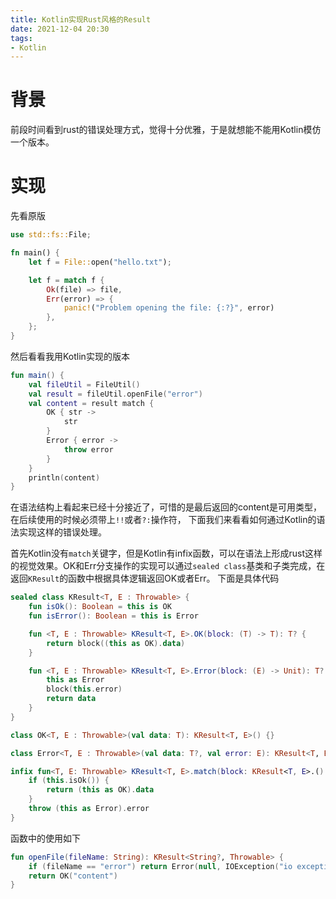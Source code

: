 ```yaml
---
title: Kotlin实现Rust风格的Result
date: 2021-12-04 20:30
tags:
- Kotlin
---
```


# 背景
前段时间看到rust的错误处理方式，觉得十分优雅，于是就想能不能用Kotlin模仿一个版本。
<!--more-->
# 实现
先看原版
```rust
use std::fs::File;

fn main() {
    let f = File::open("hello.txt");

    let f = match f {
        Ok(file) => file,
        Err(error) => {
            panic!("Problem opening the file: {:?}", error)
        },
    };
}
```
然后看看我用Kotlin实现的版本
```kotlin
fun main() {
    val fileUtil = FileUtil()
    val result = fileUtil.openFile("error")
    val content = result match {
        OK { str ->
            str
        }
        Error { error ->
            throw error
        }
    }
    println(content)
}
```
在语法结构上看起来已经十分接近了，可惜的是最后返回的content是可用类型，在后续使用的时候必须带上`!!`或者`?:`操作符，
下面我们来看看如何通过Kotlin的语法实现这样的错误处理。

首先Kotlin没有`match`关键字，但是Kotlin有infix函数，可以在语法上形成rust这样的视觉效果。OK和Err分支操作的实现可以通过`sealed class`基类和子类完成，在返回`KResult`的函数中根据具体逻辑返回OK或者Err。
下面是具体代码
```kotlin
sealed class KResult<T, E : Throwable> {
    fun isOk(): Boolean = this is OK
    fun isError(): Boolean = this is Error

    fun <T, E : Throwable> KResult<T, E>.OK(block: (T) -> T): T? {
        return block((this as OK).data)
    }

    fun <T, E : Throwable> KResult<T, E>.Error(block: (E) -> Unit): T? {
        this as Error
        block(this.error)
        return data
    }
}

class OK<T, E : Throwable>(val data: T): KResult<T, E>() {}

class Error<T, E : Throwable>(val data: T?, val error: E): KResult<T, E>() {}

infix fun<T, E: Throwable> KResult<T, E>.match(block: KResult<T, E>.() -> T): T? {
    if (this.isOk()) {
        return (this as OK).data
    }
    throw (this as Error).error
}

```
函数中的使用如下
```kotlin
fun openFile(fileName: String): KResult<String?, Throwable> {
    if (fileName == "error") return Error(null, IOException("io exception"))
    return OK("content")
}
```